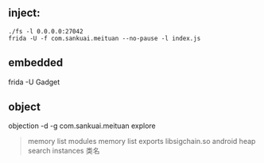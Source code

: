 
## inject:
```
./fs -l 0.0.0.0:27042
frida -U -f com.sankuai.meituan --no-pause -l index.js
```
## embedded
frida -U Gadget


## object
objection -d -g com.sankuai.meituan explore
  > memory list modules
  > memory list exports libsigchain.so
  > android heap search instances 类名